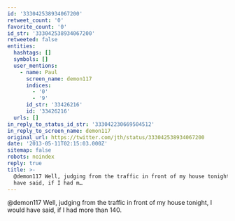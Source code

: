```yaml
---
id: '333042538934067200'
retweet_count: '0'
favorite_count: '0'
id_str: '333042538934067200'
retweeted: false
entities:
  hashtags: []
  symbols: []
  user_mentions:
    - name: Paul
      screen_name: demon117
      indices:
        - '0'
        - '9'
      id_str: '33426216'
      id: '33426216'
  urls: []
in_reply_to_status_id_str: '333042230669504512'
in_reply_to_screen_name: demon117
original_url: https://twitter.com/jth/status/333042538934067200
date: '2013-05-11T02:15:03.000Z'
sitemap: false
robots: noindex
reply: true
title: >-
  @demon117 Well, judging from the traffic in front of my house tonight, I would
  have said, if I had m…
---
```


@demon117 Well, judging from the traffic in front of my house tonight, I would have said, if I had more than 140.